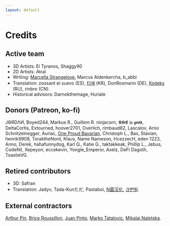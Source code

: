 ```yaml
---
layout: default
---
```


# Credits

## Active team
* 3D Artists: El Tyranos, Shaggy90
* 2D Artists: Atral
* Writing: [Marcella Strangelove](https://www.youtube.com/watch?v=dQw4w9WgXcQ), Marcus Aldenkercha, b_abbi
* Translation: zoosant el suevo (ES), [티에](https://steamcommunity.com/profiles/76561198085006398/) (KR), DonRosmarin (DE), [Kodeks](https://steamcommunity.com/sharedfiles/filedetails/?id=2218891628) (RU), rinbro (CN).
* Historical advisors: Darnokthemage, Huriale

## Donors (Patreon, ko-fi)
JƟЯDΛИ, Boyed244, Markus R., Guillem R. ninjacorn, 𝕹𝕲𝕰 𝖎𝖘 𝖌𝖔𝖔𝖉, DeltaCortis, Extourned, hoover2701, Overlich, rimbaud82, Lascalov, Arno Schnitzelnegger, Auriac, [One Proud Bavarian](https://www.youtube.com/channel/UCtTqRL3pJ355Ec_W0afyKrA), Christoph L., Bax, Stavian, henrik9908, ToraktheNord, Klaus, Name Nameson, HcezzecH, eden 1223, Anno, Derek, hahafunnydog, Karl Q., Katie G., taktakkeak, Phillip L., Jebus, CodeNil, Xepeyon, eccekevin, Yongle_Emperor, Axelz, DeFi Dagoth, ToastieVG.

## Retired contributors
* 3D: Safran
* Translation: Jadyv, Tada-Kunただ, Pastaboi, [N菌汉化](https://steamcommunity.com/id/Mochi_Fish/myworkshopfiles/?appid=1158310), [크번빌](https://steamcommunity.com/profiles/76561198119968654/myworkshopfiles/?appid=1158310).

## External contractors
[Arthur Pin](https://www.artstation.com/loutre), [Brice Roussillon](http://briceroussillon.fr/), [Juan Pinto](https://www.artstation.com/juan_pinto), [Marko Tatalovic](https://www.artstation.com/fuxna), [Mikalai Naletska](https://www.artstation.com/huko3d).
